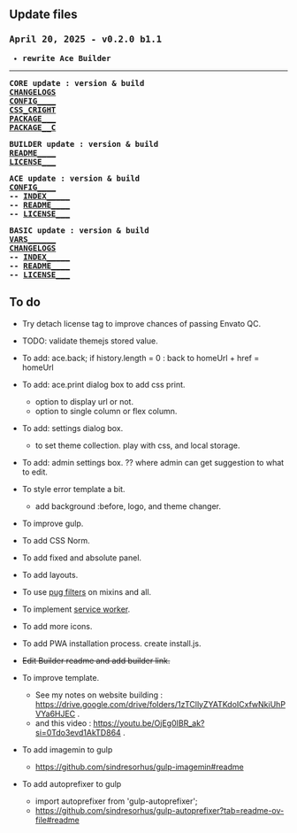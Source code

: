 ## Update files

<div style="font-family:Consolas,monospace;font-weight:bold;">

### April 20, 2025 - v0.2.0 b1.1
- rewrite Ace Builder

---

CORE update : version & build  
  [CHANGELOGS](../CHANGELOGS.md)  
  [CONFIG____](../core_2/_CONFIGS.pug)  
  [CSS_CRIGHT](../styles/gulp_css/core_2/_copyright.scss)  
  [PACKAGE___](../package.json)  
  [PACKAGE__C](../package-copy.json)  

BUILDER update : version & build  
  [README____](../README.md)  
  [LICENSE___](../LICENSE.txt)  

ACE update : version & build  
  [CONFIG____](../_CONFIGS.pug)  
  -- [INDEX_____](../pages/index.html.pug)  
  -- [README____](../../ace/README.md)  
  -- [LICENSE___](../../ace/LICENSE.txt)  

BASIC update : version & build  
  [VARS______](../pages/basic/_vars.pug)  
  [CHANGELOGS](../pages/basic/CHANGELOGS.md)  
  -- [INDEX_____](../pages/basic/index.html.pug)  
  -- [README____](../../ace/basic/README.md)  
  -- [LICENSE___](../../ace/basic/LICENSE.txt)  

</div>

## To do

  - Try detach license tag to improve chances of passing Envato QC.

  - TODO: validate themejs stored value.

  - To add: ace.back; if history.length = 0 : back to homeUrl + href = homeUrl

  - To add: ace.print dialog box to add css print.
    - option to display url or not.
    - option to single column or flex column.

  - To add: settings dialog box.
    - to set theme collection. play with css, and local storage.

  - To add: admin settings box. ?? where admin can get suggestion to what to edit.

  - To style error template a bit.
    - add background :before, logo, and theme changer.

  - To improve gulp.

  - To add CSS Norm.

  - To add fixed and absolute panel.

  - To add layouts.

  - To use [pug filters](pug-filters.md) on mixins and all.

  - To implement [service worker](service-worker.md).

  - To add more icons.

  - To add PWA installation process. create install.js.

  - ~~Edit Builder readme and add builder link.~~

  - To improve template.
    - See my notes on website building : https://drive.google.com/drive/folders/1zTCllyZYATKdoICxfwNkiUhPVYa6HJEC .
    - and this video : https://youtu.be/OjEg0IBR_ak?si=0Tdo3evd1AkTD864 .

  - To add imagemin to gulp
    - https://github.com/sindresorhus/gulp-imagemin#readme

  - To add autoprefixer to gulp
    - import autoprefixer from 'gulp-autoprefixer';
    - https://github.com/sindresorhus/gulp-autoprefixer?tab=readme-ov-file#readme
